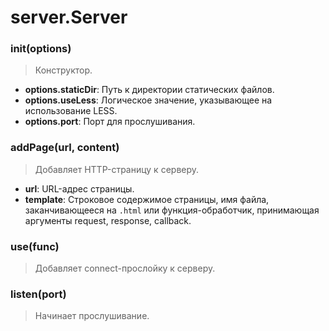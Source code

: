 # server.Server

### init(options)
> Конструктор.

* **options.staticDir**: Путь к директории статических файлов.
* **options.useLess**: Логическое значение, указывающее на использование LESS.
* **options.port**: Порт для прослушивания.

### addPage(url, content)
> Добавляет HTTP-страницу к серверу.

* **url**: URL-адрес страницы.
* **template**: Строковое содержимое страницы, имя файла, заканчивающееся на `.html` или функция-обработчик, принимающая аргументы request, response, callback.

### use(func)
> Добавляет connect-прослойку к серверу.

### listen(port)
> Начинает прослушивание.